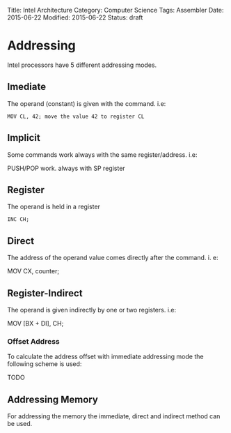 Title: Intel Architecture
Category: Computer Science
Tags: Assembler
Date: 2015-06-22
Modified: 2015-06-22
Status: draft


# Addressing

Intel processors have 5 different addressing modes.

## Imediate

The operand (constant) is given with the command. i.e:

    MOV CL, 42; move the value 42 to register CL

## Implicit

Some commands work always with the same register/address. i.e:

PUSH/POP work. always with SP register

## Register

The operand is held in a register

    INC CH;


## Direct

The address of the operand value comes directly after the command. i. e:

MOV CX, counter;

## Register-Indirect

The operand is given indirectly by one or two registers. i.e:

MOV [BX + DI], CH;

### Offset Address
To calculate the address offset with immediate addressing  mode the following scheme is used:

TODO


## Addressing Memory
 For addressing the memory the immediate, direct and indirect method can be used.

